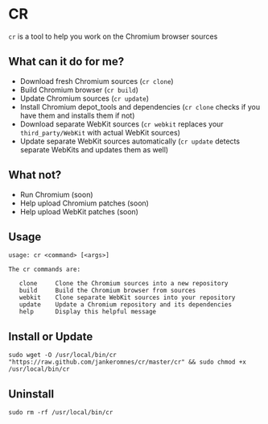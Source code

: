 # CR

`cr` is a tool to help you work on the Chromium browser sources

## What can it do for me?

- Download fresh Chromium sources (`cr clone`)
- Build Chromium browser (`cr build`)
- Update Chromium sources (`cr update`)
- Install Chromium depot_tools and dependencies (`cr clone` checks if you have them and installs them if not)
- Download separate WebKit sources (`cr webkit` replaces your `third_party/WebKit` with actual WebKit sources)
- Update separate WebKit sources automatically (`cr update` detects separate WebKits and updates them as well)

## What not?

- Run Chromium (soon)
- Help upload Chromium patches (soon)
- Help upload WebKit patches (soon)

## Usage

    usage: cr <command> [<args>]

    The cr commands are:

       clone     Clone the Chromium sources into a new repository
       build     Build the Chromium browser from sources
       webkit    Clone separate WebKit sources into your repository
       update    Update a Chromium repository and its dependencies
       help      Display this helpful message

## Install or Update

    sudo wget -O /usr/local/bin/cr "https://raw.github.com/jankeromnes/cr/master/cr" && sudo chmod +x /usr/local/bin/cr

## Uninstall

    sudo rm -rf /usr/local/bin/cr

